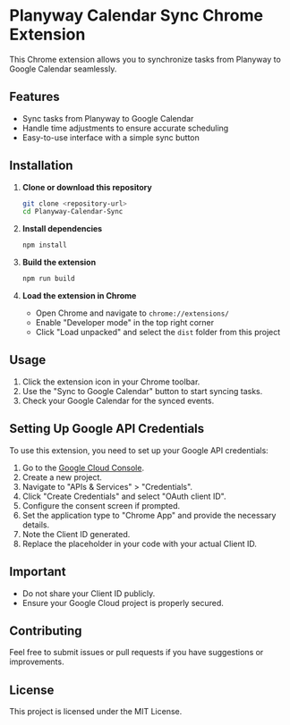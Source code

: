 # Planyway Calendar Sync Chrome Extension

This Chrome extension allows you to synchronize tasks from Planyway to Google Calendar seamlessly.

## Features

- Sync tasks from Planyway to Google Calendar
- Handle time adjustments to ensure accurate scheduling
- Easy-to-use interface with a simple sync button

## Installation

1. **Clone or download this repository**
   ```bash
   git clone <repository-url>
   cd Planyway-Calendar-Sync
   ```

2. **Install dependencies**
   ```bash
   npm install
   ```

3. **Build the extension**
   ```bash
   npm run build
   ```

4. **Load the extension in Chrome**
   - Open Chrome and navigate to `chrome://extensions/`
   - Enable "Developer mode" in the top right corner
   - Click "Load unpacked" and select the `dist` folder from this project

## Usage

1. Click the extension icon in your Chrome toolbar.
2. Use the "Sync to Google Calendar" button to start syncing tasks.
3. Check your Google Calendar for the synced events.

## Setting Up Google API Credentials

To use this extension, you need to set up your Google API credentials:

1. Go to the [Google Cloud Console](https://console.cloud.google.com/).
2. Create a new project.
3. Navigate to "APIs & Services" > "Credentials".
4. Click "Create Credentials" and select "OAuth client ID".
5. Configure the consent screen if prompted.
6. Set the application type to "Chrome App" and provide the necessary details.
7. Note the Client ID generated.
8. Replace the placeholder in your code with your actual Client ID.

## Important

- Do not share your Client ID publicly.
- Ensure your Google Cloud project is properly secured.

## Contributing

Feel free to submit issues or pull requests if you have suggestions or improvements.

## License

This project is licensed under the MIT License.
